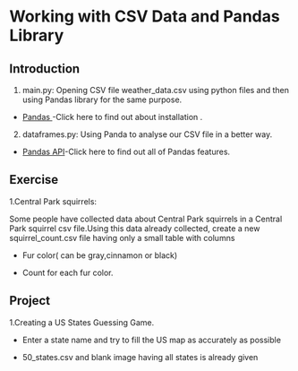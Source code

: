 # Working with CSV Data and Pandas Library

## Introduction

1. main.py: Opening CSV file weather_data.csv using python files and then using Pandas library for the same purpose.

* [Pandas ](https://pandas.pydata.org/docs/getting_started/index.html#getting-started) -Click here to find out about installation .

2. dataframes.py: Using Panda to analyse our CSV file in a better way.

* [Pandas API](https://pandas.pydata.org/docs/reference/index.html)-Click here to find out all of Pandas features.

## Exercise

1.Central Park squirrels:

Some people have collected data about Central Park squirrels in a Central Park squirrel csv file.Using this data already collected,
create a new squirrel_count.csv file having only a small table with columns 

* Fur color( can be gray,cinnamon or black)

* Count for each fur color.

## Project

1.Creating a US States Guessing Game.

* Enter a state name and try to fill the US map as accurately as possible

* 50_states.csv and blank image having all states is already given
